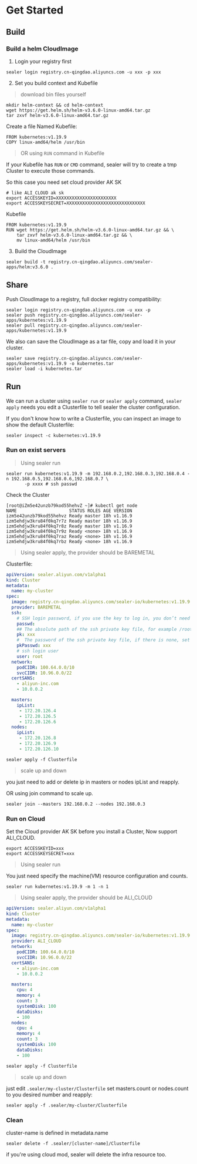 # Get Started

## Build

### Build a helm CloudImage

1. Login your registry first

```shell script
sealer login registry.cn-qingdao.aliyuncs.com -u xxx -p xxx
```

2. Set you build context and Kubefile

> download bin files yourself

```shell script
mkdir helm-context && cd helm-context
wget https://get.helm.sh/helm-v3.6.0-linux-amd64.tar.gz
tar zxvf helm-v3.6.0-linux-amd64.tar.gz
```

Create a file Named Kubefile:

```shell script
FROM kubernetes:v1.19.9
COPY linux-amd64/helm /usr/bin
```

> OR using `RUN` command in Kubefile

If your Kubefile has `RUN` or `CMD` command, sealer will try to create a tmp Cluster to execute
those commands.

So this case you need set cloud provider AK SK

```shell script
# like ALI_CLOUD ak sk
export ACCESSKEYID=XXXXXXXXXXXXXXXXXXXXXXX
export ACCESSKEYSECRET=XXXXXXXXXXXXXXXXXXXXXXXXXXXXXX
```

Kubefile

```shell script
FROM kubernetes:v1.19.9
RUN wget https://get.helm.sh/helm-v3.6.0-linux-amd64.tar.gz && \
    tar zxvf helm-v3.6.0-linux-amd64.tar.gz && \
    mv linux-amd64/helm /usr/bin
```

3. Build the CloudImage

```shell script
sealer build -t registry.cn-qingdao.aliyuncs.com/sealer-apps/helm:v3.6.0 .
```

## Share

Push CloudImage to a registry, full docker registry compatibility:

```shell script
sealer login registry.cn-qingdao.aliyuncs.com -u xxx -p
sealer push registry.cn-qingdao.aliyuncs.com/sealer-apps/kubernetes:v1.19.9
sealer pull registry.cn-qingdao.aliyuncs.com/sealer-apps/kubernetes:v1.19.9
```

We also can save the CloudImage as a tar file, copy and load it in your cluster.

```shell script
sealer save registry.cn-qingdao.aliyuncs.com/sealer-apps/kubernetes:v1.19.9 -o kubernetes.tar
sealer load -i kubernetes.tar
```

## Run

We can run a cluster using `sealer run` or `sealer apply` command, `sealer apply` needs you edit a Clusterfile to tell
sealer the cluster configuration.

If you don't know how to write a Clusterfile, you can inspect an image to show the default Clusterfile:

```shell script
sealer inspect -c kubernetes:v1.19.9
```

### Run on exist servers

> Using sealer run

```shell script
sealer run kubernetes:v1.19.9 -m 192.168.0.2,192.168.0.3,192.168.0.4 -n 192.168.0.5,192.168.0.6,192.168.0.7 \
       -p xxxx # ssh passwd
```

Check the Cluster

```shell script
[root@iZm5e42unzb79kod55hehvZ ~]# kubectl get node
NAME                    STATUS ROLES AGE VERSION
izm5e42unzb79kod55hehvz Ready master 18h v1.16.9
izm5ehdjw3kru84f0kq7r7z Ready master 18h v1.16.9
izm5ehdjw3kru84f0kq7r8z Ready master 18h v1.16.9
izm5ehdjw3kru84f0kq7r9z Ready <none> 18h v1.16.9
izm5ehdjw3kru84f0kq7raz Ready <none> 18h v1.16.9
izm5ehdjw3kru84f0kq7rbz Ready <none> 18h v1.16.9
```

> Using sealer apply, the provider should be BAREMETAL

Clusterfile:

```yaml
apiVersion: sealer.aliyun.com/v1alpha1
kind: Cluster
metadata:
  name: my-cluster
spec:
  image: registry.cn-qingdao.aliyuncs.com/sealer-io/kubernetes:v1.19.9
  provider: BAREMETAL
  ssh:
    # SSH login password, if you use the key to log in, you don’t need to set it
    passwd:
    ## The absolute path of the ssh private key file, for example /root/.ssh/id_rsa
    pk: xxx
    #  The password of the ssh private key file, if there is none, set it to ""
    pkPasswd: xxx
    # ssh login user
    user: root
  network:
    podCIDR: 100.64.0.0/10
    svcCIDR: 10.96.0.0/22
  certSANS:
    - aliyun-inc.com
    - 10.0.0.2

  masters:
    ipList:
     - 172.20.126.4
     - 172.20.126.5
     - 172.20.126.6
  nodes:
    ipList:
     - 172.20.126.8
     - 172.20.126.9
     - 172.20.126.10
```

```shell script
sealer apply -f Clusterfile
```

> scale up and down

you just need to add or delete ip in masters or nodes ipList and reapply.

OR using join command to scale up.

```shell script
sealer join --masters 192.168.0.2 --nodes 192.168.0.3
```

### Run on Cloud

Set the Cloud provider AK SK before you install a Cluster, Now support ALI_CLOUD.

```shell script
export ACCESSKEYID=xxx
export ACCESSKEYSECRET=xxx
```

> Using sealer run

You just need specify the machine(VM) resource configuration and counts.

`sealer run kubernetes:v1.19.9 -m 1 -n 1`

> Using sealer apply, the provider should be ALI_CLOUD

```yaml
apiVersion: sealer.aliyun.com/v1alpha1
kind: Cluster
metadata:
  name: my-cluster
spec:
  image: registry.cn-qingdao.aliyuncs.com/sealer-io/kubernetes:v1.19.9
  provider: ALI_CLOUD
  network:
    podCIDR: 100.64.0.0/10
    svcCIDR: 10.96.0.0/22
  certSANS:
    - aliyun-inc.com
    - 10.0.0.2

  masters:
    cpu: 4
    memory: 4
    count: 3
    systemDisk: 100
    dataDisks:
    - 100
  nodes:
    cpu: 4
    memory: 4
    count: 3
    systemDisk: 100
    dataDisks:
    - 100
```

```shell script
sealer apply -f Clusterfile
```

> scale up and down

just edit `.sealer/my-cluster/Clusterfile` set masters.count or nodes.count to you desired number and reapply:

```shell script
sealer apply -f .sealer/my-cluster/Clusterfile
```

### Clean

cluster-name is defined in metadata.name

```shell script
sealer delete -f .sealer/[cluster-name]/Clusterfile
```

if you're using cloud mod, sealer will delete the infra resource too.

